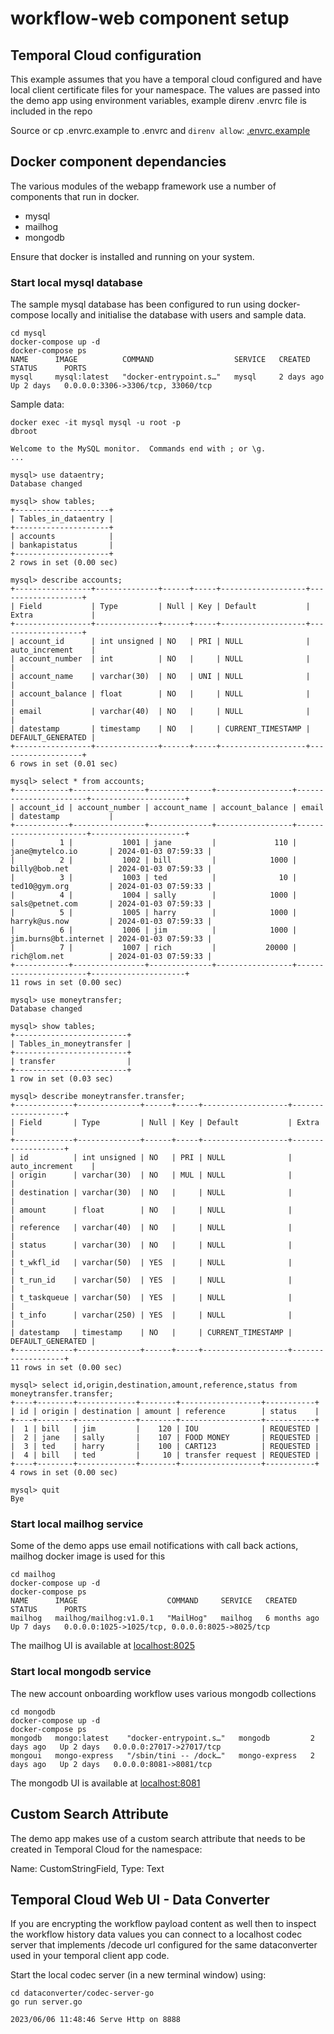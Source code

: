 # workflow-web component setup

## Temporal Cloud configuration
This example assumes that you have a temporal cloud configured and have local client certificate files for your namespace.
The values are passed into the demo app using environment variables, example direnv .envrc file is included in the repo

Source or cp .envrc.example to .envrc and `direnv allow`:
[.envrc.example](../.envrc.example)
  
## Docker component dependancies
The various modules of the webapp framework use a number of components that run in docker.  

- mysql
- mailhog
- mongodb

Ensure that docker is installed and running on your system.  


### Start local mysql database
The sample mysql database has been configured to run using docker-compose locally and initialise the database with users and sample data.
```
cd mysql
docker-compose up -d
docker-compose ps
NAME      IMAGE          COMMAND                  SERVICE   CREATED      STATUS      PORTS
mysql     mysql:latest   "docker-entrypoint.s…"   mysql     2 days ago   Up 2 days   0.0.0.0:3306->3306/tcp, 33060/tcp
```

Sample data:
```
docker exec -it mysql mysql -u root -p
dbroot

Welcome to the MySQL monitor.  Commands end with ; or \g.
...

mysql> use dataentry;
Database changed

mysql> show tables;
+---------------------+
| Tables_in_dataentry |
+---------------------+
| accounts            |
| bankapistatus       |
+---------------------+
2 rows in set (0.00 sec)

mysql> describe accounts;
+-----------------+--------------+------+-----+-------------------+-------------------+
| Field           | Type         | Null | Key | Default           | Extra             |
+-----------------+--------------+------+-----+-------------------+-------------------+
| account_id      | int unsigned | NO   | PRI | NULL              | auto_increment    |
| account_number  | int          | NO   |     | NULL              |                   |
| account_name    | varchar(30)  | NO   | UNI | NULL              |                   |
| account_balance | float        | NO   |     | NULL              |                   |
| email           | varchar(40)  | NO   |     | NULL              |                   |
| datestamp       | timestamp    | NO   |     | CURRENT_TIMESTAMP | DEFAULT_GENERATED |
+-----------------+--------------+------+-----+-------------------+-------------------+
6 rows in set (0.01 sec)

mysql> select * from accounts;
+------------+----------------+--------------+-----------------+-----------------------+---------------------+
| account_id | account_number | account_name | account_balance | email                 | datestamp           |
+------------+----------------+--------------+-----------------+-----------------------+---------------------+
|          1 |           1001 | jane         |             110 | jane@mytelco.io       | 2024-01-03 07:59:33 |
|          2 |           1002 | bill         |            1000 | billy@bob.net         | 2024-01-03 07:59:33 |
|          3 |           1003 | ted          |              10 | ted10@gym.org         | 2024-01-03 07:59:33 |
|          4 |           1004 | sally        |            1000 | sals@petnet.com       | 2024-01-03 07:59:33 |
|          5 |           1005 | harry        |            1000 | harryk@us.now         | 2024-01-03 07:59:33 |
|          6 |           1006 | jim          |            1000 | jim.burns@bt.internet | 2024-01-03 07:59:33 |
|          7 |           1007 | rich         |           20000 | rich@lom.net          | 2024-01-03 07:59:33 |
+------------+----------------+--------------+-----------------+-----------------------+---------------------+
11 rows in set (0.00 sec)

mysql> use moneytransfer;
Database changed

mysql> show tables;
+-------------------------+
| Tables_in_moneytransfer |
+-------------------------+
| transfer                |
+-------------------------+
1 row in set (0.03 sec)

mysql> describe moneytransfer.transfer;
+-------------+--------------+------+-----+-------------------+-------------------+
| Field       | Type         | Null | Key | Default           | Extra             |
+-------------+--------------+------+-----+-------------------+-------------------+
| id          | int unsigned | NO   | PRI | NULL              | auto_increment    |
| origin      | varchar(30)  | NO   | MUL | NULL              |                   |
| destination | varchar(30)  | NO   |     | NULL              |                   |
| amount      | float        | NO   |     | NULL              |                   |
| reference   | varchar(40)  | NO   |     | NULL              |                   |
| status      | varchar(30)  | NO   |     | NULL              |                   |
| t_wkfl_id   | varchar(50)  | YES  |     | NULL              |                   |
| t_run_id    | varchar(50)  | YES  |     | NULL              |                   |
| t_taskqueue | varchar(50)  | YES  |     | NULL              |                   |
| t_info      | varchar(250) | YES  |     | NULL              |                   |
| datestamp   | timestamp    | NO   |     | CURRENT_TIMESTAMP | DEFAULT_GENERATED |
+-------------+--------------+------+-----+-------------------+-------------------+
11 rows in set (0.00 sec)

mysql> select id,origin,destination,amount,reference,status from moneytransfer.transfer;
+----+--------+-------------+--------+------------------+-----------+
| id | origin | destination | amount | reference        | status    |
+----+--------+-------------+--------+------------------+-----------+
|  1 | bill   | jim         |    120 | IOU              | REQUESTED |
|  2 | jane   | sally       |    107 | FOOD MONEY       | REQUESTED |
|  3 | ted    | harry       |    100 | CART123          | REQUESTED |
|  4 | bill   | ted         |     10 | transfer request | REQUESTED |
+----+--------+-------------+--------+------------------+-----------+
4 rows in set (0.00 sec)

mysql> quit
Bye
```


### Start local mailhog service
Some of the demo apps use email notifications with call back actions, mailhog docker image is used for this
```
cd mailhog
docker-compose up -d
docker-compose ps
NAME      IMAGE                    COMMAND     SERVICE   CREATED        STATUS      PORTS
mailhog   mailhog/mailhog:v1.0.1   "MailHog"   mailhog   6 months ago   Up 7 days   0.0.0.0:1025->1025/tcp, 0.0.0.0:8025->8025/tcp
```
The mailhog UI is available at [localhost:8025](http://localhost:8025)



### Start local mongodb service
The new account onboarding workflow uses various mongodb collections
```
cd mongodb
docker-compose up -d
docker-compose ps
mongodb   mongo:latest    "docker-entrypoint.s…"   mongodb         2 days ago   Up 2 days   0.0.0.0:27017->27017/tcp
mongoui   mongo-express   "/sbin/tini -- /dock…"   mongo-express   2 days ago   Up 2 days   0.0.0.0:8081->8081/tcp
```
The mongodb UI is available at [localhost:8081](http://localhost:8081)



## Custom Search Attribute
The demo app makes use of a custom search attribute that needs to be created in Temporal Cloud for the namespace:   

Name: CustomStringField, Type: Text



## Temporal Cloud Web UI - Data Converter

If you are encrypting the workflow payload content as well then to inspect the workflow history data values you can connect to a localhost codec server that implements /decode url configured for the same dataconverter used in your temporal client app code.   

Start the local codec server (in a new terminal window) using:
```
cd dataconverter/codec-server-go
go run server.go

2023/06/06 11:48:46 Serve Http on 8888
```

